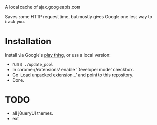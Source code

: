 A local cache of ajax.googleapis.com

Saves some HTTP request time, but mostly gives Google one less way to track you.


# Installation

Install via Google's [play thing](https://chrome.google.com/webstore/detail/permafrost/pilicojpbejehpjdedibgmakciomjfmf), or use a local version:
  - run `$ ./update_pool`
  - In chrome://extensions/ enable 'Developer mode' checkbox.
  - Go 'Load unpacked extension...' and point to this repository.
  - Done.


# TODO
- all jQueryUI themes.
- ext
